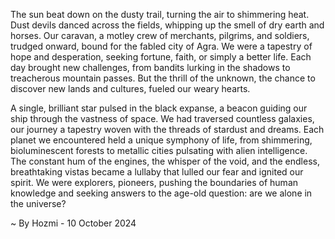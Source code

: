 
The sun beat down on the dusty trail, turning the air to shimmering heat. Dust devils danced across the fields, whipping up the smell of dry earth and horses.  Our caravan, a motley crew of merchants, pilgrims, and soldiers, trudged onward, bound for the fabled city of Agra.  We were a tapestry of hope and desperation, seeking fortune, faith, or simply a better life.  Each day brought new challenges, from bandits lurking in the shadows to treacherous mountain passes. But the thrill of the unknown, the chance to discover new lands and cultures, fueled our weary hearts.

A single, brilliant star pulsed in the black expanse, a beacon guiding our ship through the vastness of space. We had traversed countless galaxies, our journey a tapestry woven with the threads of stardust and dreams.  Each planet we encountered held a unique symphony of life, from shimmering, bioluminescent forests to metallic cities pulsating with alien intelligence. The constant hum of the engines, the whisper of the void, and the endless, breathtaking vistas became a lullaby that lulled our fear and ignited our spirit. We were explorers, pioneers, pushing the boundaries of human knowledge and seeking answers to the age-old question: are we alone in the universe? 

~ By Hozmi - 10 October 2024
